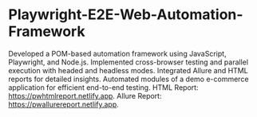 # Playwright-E2E-Web-Automation-Framework
Developed a POM-based automation framework using JavaScript, Playwright, and Node.js. Implemented cross-browser testing and parallel execution with headed and headless modes. Integrated Allure and HTML reports for detailed insights. Automated modules of a demo e-commerce application for efficient end-to-end testing.
HTML Report: https://pwhtmlreport.netlify.app.
Allure Report: https://pwallurereport.netlify.app.
